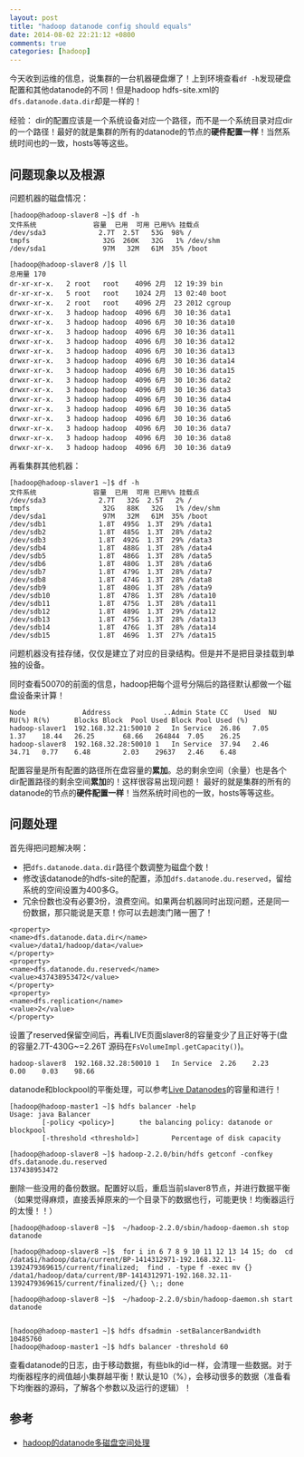 ```yaml
---
layout: post
title: "hadoop datanode config should equals"
date: 2014-08-02 22:21:12 +0800
comments: true
categories: [hadoop]
---
```


今天收到运维的信息，说集群的一台机器硬盘爆了！上到环境查看`df -h`发现硬盘配置和其他datanode的不同！但是hadoop hdfs-site.xml的`dfs.datanode.data.dir`却是一样的！

经验： dir的配置应该是一个系统设备对应一个路径，而不是一个系统目录对应dir的一个路径！最好的就是集群的所有的datanode的节点的**硬件配置一样**！当然系统时间也的一致，hosts等等这些。

## 问题现象以及根源

问题机器的磁盘情况：

```
[hadoop@hadoop-slaver8 ~]$ df -h
文件系统              容量  已用  可用 已用%% 挂载点
/dev/sda3             2.7T  2.5T   53G  98% /
tmpfs                  32G  260K   32G   1% /dev/shm
/dev/sda1              97M   32M   61M  35% /boot

[hadoop@hadoop-slaver8 /]$ ll
总用量 170
dr-xr-xr-x.   2 root   root    4096 2月  12 19:39 bin
dr-xr-xr-x.   5 root   root    1024 2月  13 02:40 boot
drwxr-xr-x.   2 root   root    4096 2月  23 2012 cgroup
drwxr-xr-x.   3 hadoop hadoop  4096 6月  30 10:36 data1
drwxr-xr-x.   3 hadoop hadoop  4096 6月  30 10:36 data10
drwxr-xr-x.   3 hadoop hadoop  4096 6月  30 10:36 data11
drwxr-xr-x.   3 hadoop hadoop  4096 6月  30 10:36 data12
drwxr-xr-x.   3 hadoop hadoop  4096 6月  30 10:36 data13
drwxr-xr-x.   3 hadoop hadoop  4096 6月  30 10:36 data14
drwxr-xr-x.   3 hadoop hadoop  4096 6月  30 10:36 data15
drwxr-xr-x.   3 hadoop hadoop  4096 6月  30 10:36 data2
drwxr-xr-x.   3 hadoop hadoop  4096 6月  30 10:36 data3
drwxr-xr-x.   3 hadoop hadoop  4096 6月  30 10:36 data4
drwxr-xr-x.   3 hadoop hadoop  4096 6月  30 10:36 data5
drwxr-xr-x.   3 hadoop hadoop  4096 6月  30 10:36 data6
drwxr-xr-x.   3 hadoop hadoop  4096 6月  30 10:36 data7
drwxr-xr-x.   3 hadoop hadoop  4096 6月  30 10:36 data8
drwxr-xr-x.   3 hadoop hadoop  4096 6月  30 10:36 data9
```

再看集群其他机器：

```
[hadoop@hadoop-slaver1 ~]$ df -h
文件系统              容量  已用  可用 已用%% 挂载点
/dev/sda3             2.7T   32G  2.5T   2% /
tmpfs                  32G   88K   32G   1% /dev/shm
/dev/sda1              97M   32M   61M  35% /boot
/dev/sdb1             1.8T  495G  1.3T  29% /data1
/dev/sdb2             1.8T  485G  1.3T  28% /data2
/dev/sdb3             1.8T  492G  1.3T  29% /data3
/dev/sdb4             1.8T  488G  1.3T  28% /data4
/dev/sdb5             1.8T  486G  1.3T  28% /data5
/dev/sdb6             1.8T  480G  1.3T  28% /data6
/dev/sdb7             1.8T  479G  1.3T  28% /data7
/dev/sdb8             1.8T  474G  1.3T  28% /data8
/dev/sdb9             1.8T  480G  1.3T  28% /data9
/dev/sdb10            1.8T  478G  1.3T  28% /data10
/dev/sdb11            1.8T  475G  1.3T  28% /data11
/dev/sdb12            1.8T  489G  1.3T  29% /data12
/dev/sdb13            1.8T  475G  1.3T  28% /data13
/dev/sdb14            1.8T  476G  1.3T  28% /data14
/dev/sdb15            1.8T  469G  1.3T  27% /data15
```

问题机器没有挂存储，仅仅是建立了对应的目录结构。但是并不是把目录挂载到单独的设备。

同时查看50070的前面的信息，hadoop把每个逗号分隔后的路径默认都做一个磁盘设备来计算！

```
Node 	          Address             ..Admin State CC    Used  NU    RU(%) R(%) 	  Blocks Block  Pool Used Block Pool Used (%)
hadoop-slaver1	192.168.32.21:50010	2	In Service	26.86	7.05	1.37	18.44	26.25		68.66	264844 	7.05	26.25	
hadoop-slaver8	192.168.32.28:50010	1	In Service	37.94	2.46	34.71	0.77	6.48		2.03	29637 	2.46	6.48	
```

配置容量是所有配置的路径所在盘容量的**累加**。总的剩余空间（余量）也是各个dir配置路径的剩余空间**累加**的！这样很容易出现问题！
最好的就是集群的所有的datanode的节点的**硬件配置一样**！当然系统时间也的一致，hosts等等这些。

## 问题处理

首先得把问题解决啊：

* 把`dfs.datanode.data.dir`路径个数调整为磁盘个数！
* 修改该datanode的hdfs-site的配置，添加`dfs.datanode.du.reserved`，留给系统的空间设置为400多G。
* 冗余份数也没有必要3份，浪费空间。如果两台机器同时出现问题，还是同一份数据，那只能说是天意！你可以去趟澳门赌一圈了！

```
<property>
<name>dfs.datanode.data.dir</name>
<value>/data1/hadoop/data</value>
</property>
<property>
<name>dfs.datanode.du.reserved</name>
<value>437438953472</value>
</property>
<property>
<name>dfs.replication</name>
<value>2</value>
</property>
```

设置了reserved保留空间后，再看LIVE页面slaver8的容量变少了且正好等于(盘的容量2.7T-430G~=2.26T 源码在`FsVolumeImpl.getCapacity()`)。

```
hadoop-slaver8	192.168.32.28:50010	1	In Service	2.26	2.23	0.00	0.03	98.66
```

datanode和blockpool的平衡处理，可以参考[Live Datanodes](http://hadoop-master1:50070/dfsnodelist.jsp?whatNodes=LIVE)的容量和进行！

```
[hadoop@hadoop-master1 ~]$ hdfs balancer -help
Usage: java Balancer
        [-policy <policy>]      the balancing policy: datanode or blockpool
        [-threshold <threshold>]        Percentage of disk capacity

[hadoop@hadoop-slaver8 ~]$ hadoop-2.2.0/bin/hdfs getconf -confkey dfs.datanode.du.reserved
137438953472
```

删除一些没用的备份数据。配置好以后，重启当前slaver8节点，并进行数据平衡（如果觉得麻烦，直接丢掉原来的一个目录下的数据也行，可能更快！均衡器运行的太慢！！）

```
[hadoop@hadoop-slaver8 ~]$  ~/hadoop-2.2.0/sbin/hadoop-daemon.sh stop datanode

[hadoop@hadoop-slaver8 ~]$  for i in 6 7 8 9 10 11 12 13 14 15; do  cd /data$i/hadoop/data/current/BP-1414312971-192.168.32.11-1392479369615/current/finalized;  find . -type f -exec mv {} /data1/hadoop/data/current/BP-1414312971-192.168.32.11-1392479369615/current/finalized/{} \;; done

[hadoop@hadoop-slaver8 ~]$  ~/hadoop-2.2.0/sbin/hadoop-daemon.sh start datanode


[hadoop@hadoop-master1 ~]$ hdfs dfsadmin -setBalancerBandwidth 10485760
[hadoop@hadoop-master1 ~]$ hdfs balancer -threshold 60

```

查看datanode的日志，由于移动数据，有些blk的id一样，会清理一些数据。对于均衡器程序的阀值越小集群越平衡！默认是10（%），会移动很多的数据（准备看下均衡器的源码，了解各个参数以及运行的逻辑）！

## 参考

* [hadoop的datanode多磁盘空间处理](http://blog.csdn.net/lingzihan1215/article/details/8700532)
